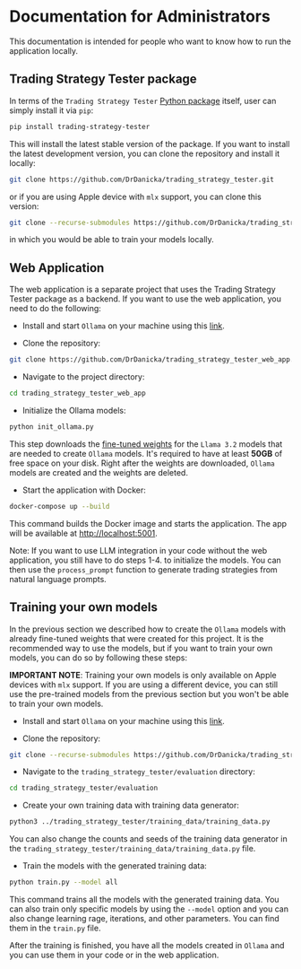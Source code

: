 # Documentation for Administrators

This documentation is intended for people who want to know how to run the application locally.

## Trading Strategy Tester package

In terms of the `Trading Strategy Tester` [Python package](https://pypi.org/project/trading-strategy-tester/) itself, user can simply install it via `pip`:
```bash
pip install trading-strategy-tester
```
This will install the latest stable version of the package. If you want to install the latest development version, you can clone the repository and install it locally:
```bash
git clone https://github.com/DrDanicka/trading_strategy_tester.git
```
or if you are using Apple device with `mlx` support, you can clone this version:
```bash
git clone --recurse-submodules https://github.com/DrDanicka/trading_strategy_tester.git
```
in which you would be able to train your models locally. 

## Web Application

The web application is a separate project that uses the Trading Strategy Tester package as a backend. If you want to use the web application, you need to do the following:

- Install and start `Ollama` on your machine using this [link](https://ollama.com/download).

- Clone the repository:

```bash
git clone https://github.com/DrDanicka/trading_strategy_tester_web_app.git
```

- Navigate to the project directory:

```bash
cd trading_strategy_tester_web_app
```

- Initialize the Ollama models:

```bash
python init_ollama.py
```

This step downloads the [fine-tuned weights](https://huggingface.co/drdanicka/trading-strategy-tester-weights) for the `Llama 3.2` models that are needed to create `Ollama` models. It's required to have at least **50GB** of free space on your disk. Right after the weights are downloaded, `Ollama` models are created and the weights are deleted.

- Start the application with Docker:

```bash
docker-compose up --build
```

This command builds the Docker image and starts the application. The app will be available at [http://localhost:5001](http://localhost:5001).

Note: If you want to use LLM integration in your code without the web application, you still have to do steps 1-4. to initialize the models. You can then use the `process_prompt` function to generate trading strategies from natural language prompts.

## Training your own models

In the previous section we described how to create the `Ollama` models with already fine-tuned weights that were created for this project. It is the recommended way to use the models, but if you want to train your own models, you can do so by following these steps:

**IMPORTANT NOTE**: Training your own models is only available on Apple devices with `mlx` support. If you are using a different device, you can still use the pre-trained models from the previous section but you won't be able to train your own models.

- Install and start `Ollama` on your machine using this [link](https://ollama.com/download).

- Clone the repository:

```bash
git clone --recurse-submodules https://github.com/DrDanicka/trading_strategy_tester.git
```

- Navigate to the `trading_strategy_tester/evaluation` directory:

```bash
cd trading_strategy_tester/evaluation
```

- Create your own training data with training data generator:

```bash
python3 ../trading_strategy_tester/training_data/training_data.py
```

You can also change the counts and seeds of the training data generator in the `trading_strategy_tester/training_data/training_data.py` file.

- Train the models with the generated training data:

```bash
python train.py --model all
```

This command trains all the models with the generated training data. You can also train only specific models by using the `--model` option and you can also change learning rage, iterations, and other parameters. You can find them in the `train.py` file.

After the training is finished, you have all the models created in `Ollama` and you can use them in your code or in the web application.